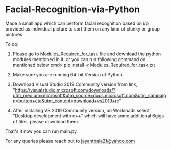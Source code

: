 # Facial-Recognition-via-Python
Made a small app which can perform facial recognition based on i/p provided as individual picture to sort them on any kind of clunky or group pictures

To do:
1. Please go to Modules_Required_for_task file and download the python modules mentioned in it.
   or you can run following command on mentioned below
   cmd> pip install -r Modules_Required_for_task.txt
   
2. Make sure you are running 64-bit Version of Python.

3. Download Visual Studio 2019 Community version from link,
   "https://visualstudio.microsoft.com/downloads/?utm_medium=microsoft&utm_source=docs.microsoft.com&utm_campaign=button+cta&utm_content=download+vs2019+rc"

4. After installing VS 2019 Community version, on Workloads select "Desktop development with c++" which will have some additional 6gigs of files.
   please download them.
   
That's it now you can run main.py

For any queries please reach out to jayantbala21@yahoo.com

